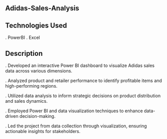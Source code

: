 ## Adidas-Sales-Analysis

## Technologies Used

. PowerBI
. Excel

## Description

. Developed an interactive Power BI dashboard to visualize Adidas sales data across various dimensions.

. Analyzed product and retailer performance to identify profitable items and high-performing regions.

. Utilized data analysis to inform strategic decisions on product distribution and sales dynamics.

. Employed Power BI and data visualization techniques to enhance data-driven decision-making.

. Led the project from data collection through visualization, ensuring actionable insights for stakeholders.


